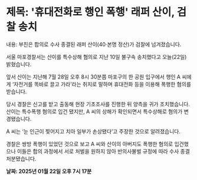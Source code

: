 # **제목: '휴대전화로 행인 폭행' 래퍼 산이, 검찰 송치**

  내용: 부친은 합의로 수사 종결된 래퍼 산이(40·본명 정산)가 검찰에 넘겨졌습니다.

서울 마포경찰서는 산이를 특수상해 혐의로 지난 10일 불구속 송치했다고 오늘(22일) 밝혔습니다.

앞서 산이는 지난해 7월 28일 오후 8시 30분쯤 마포구의 한 공원 입구에서 행인 A 씨에게 ‘자전거를 똑바로 끌고 가라’라는 취지로 말하며 휴대전화 등을 이용해 폭행한 혐의를 받습니다. 

당시 경찰은 신고를 받고 출동해 현장 기초조사를 진행한 뒤 양측을 귀가 조치했습니다. 산이는 특수폭행 혐의로 입건 됐지만, A 씨의 상해가 확인되면서 특수상해로 혐의가 변경됐습니다.

A 씨는 ‘눈 인근이 찢어지고 치아 일부가 손상됐다’고 주장한 것으로 알려졌습니다. 

경찰은 쌍방 폭행이 있었던 것으로 보고 A 씨와 산이의 아버지도 폭행한 혐의로 입건했으나 이들은 합의 과정에서 서로 처벌을 원하지 않아 반의사불벌 규정에 따라 수사 종결 처분됐습니다.

  **날짜: 2025년 01월 22일 오후 7시 17분**